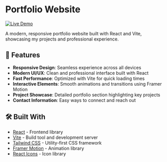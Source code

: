 # Portfolio Website

[![Live Demo](https://img.shields.io/badge/Live%20Demo-Visit%20Site-blue)](https://portfolio-aka-phi-13.vercel.app/)

A modern, responsive portfolio website built with React and Vite, showcasing my projects and professional experience.

## 🚀 Features

- **Responsive Design**: Seamless experience across all devices
- **Modern UI/UX**: Clean and professional interface built with React
- **Fast Performance**: Optimized with Vite for quick loading times
- **Interactive Elements**: Smooth animations and transitions using Framer Motion
- **Project Showcase**: Detailed portfolio section highlighting key projects
- **Contact Information**: Easy ways to connect and reach out

## 🛠️ Built With

- [React](https://reactjs.org/) - Frontend library
- [Vite](https://vitejs.dev/) - Build tool and development server
- [Tailwind CSS](https://tailwindcss.com/) - Utility-first CSS framework
- [Framer Motion](https://www.framer.com/motion/) - Animation library
- [React Icons](https://react-icons.github.io/react-icons/) - Icon library

